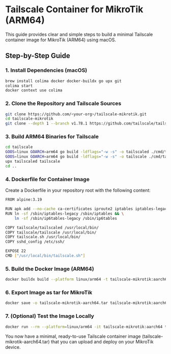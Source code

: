 # Tailscale Container for MikroTik (ARM64)

This guide provides clear and simple steps to build a minimal Tailscale container image for MikroTik (ARM64) using macOS.

## Step-by-Step Guide

### 1. Install Dependencies (macOS)

```sh
brew install colima docker docker-buildx go upx git
colima start
docker context use colima
```
### 2. Clone the Repository and Tailscale Sources
```sh
git clone https://github.com/<your-org>/tailscale-mikrotik.git
cd tailscale-mikrotik
git clone --depth 1 --branch v1.78.1 https://github.com/tailscale/tailscale.git

```
### 3. Build ARM64 Binaries for Tailscale
```sh
cd tailscale
GOOS=linux GOARCH=arm64 go build -ldflags="-w -s" -o tailscaled ./cmd/tailscaled
GOOS=linux GOARCH=arm64 go build -ldflags="-w -s" -o tailscale ./cmd/tailscale
upx tailscaled tailscale
cd .. 
```
### 4. Dockerfile for Container Image
Create a Dockerfile in your repository root with the following content:
```sh 
FROM alpine:3.19

RUN apk add --no-cache ca-certificates iproute2 iptables iptables-legacy openssh bash
RUN ln -sf /sbin/iptables-legacy /sbin/iptables && \
    ln -sf /sbin/ip6tables-legacy /sbin/ip6tables

COPY tailscale/tailscaled /usr/local/bin/
COPY tailscale/tailscale /usr/local/bin/
COPY tailscale.sh /usr/local/bin/
COPY sshd_config /etc/ssh/

EXPOSE 22
CMD ["/usr/local/bin/tailscale.sh"]
```
### 5. Build the Docker Image (ARM64)
```sh
docker buildx build --platform linux/arm64 -t tailscale-mikrotik:aarch64 .
```
### 6. Export Image as tar for MikroTik
```sh
docker save -o tailscale-mikrotik-aarch64.tar tailscale-mikrotik:aarch64
```
### 7. (Optional) Test the Image Locally
```sh
docker run --rm --platform=linux/arm64 -it tailscale-mikrotik:aarch64 tailscaled --help
```

   You now have a minimal, ready-to-use Tailscale container image (tailscale-mikrotik-aarch64.tar) that you can upload and deploy on your MikroTik device.